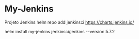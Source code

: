 # My-Jenkins
Projeto Jenkins
helm repo add jenkinsci https://charts.jenkins.io/

helm install my-jenkins jenkinsci/jenkins --version 5.7.2
